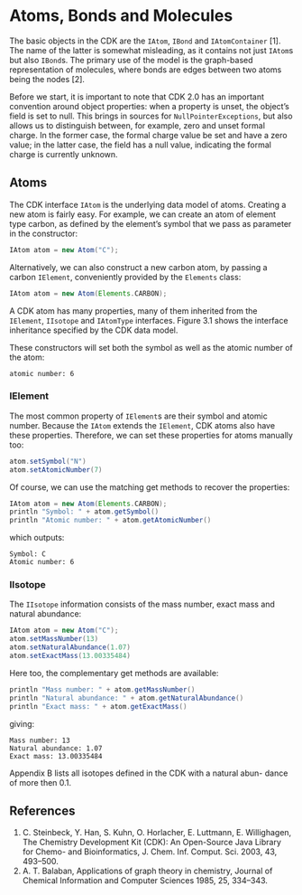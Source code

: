#  Atoms, Bonds and Molecules

The basic objects in the CDK are the `IAtom`, `IBond` and `IAtomContainer` [1].
The name of the latter is somewhat misleading, as it contains
not just `IAtom`s but also `IBond`s. The primary use of the model is the
graph-based representation of molecules, where bonds are edges between
two atoms being the nodes [2].

Before we start, it is important to note that CDK 2.0 has an important
convention around object properties: when a property is unset, the
object’s field is set to null. This brings in sources for `NullPointerExceptions`,
but also allows us to distinguish between, for example, zero and unset
formal charge. In the former case, the formal charge value be set and have
a zero value; in the latter case, the field has a null value, indicating the
formal charge is currently unknown.

## Atoms

The CDK interface `IAtom` is the underlying data model of atoms. Creating
a new atom is fairly easy. For example, we can create an atom of element
type carbon, as defined by the element’s symbol that we pass as parameter
in the constructor:

```groovy
IAtom atom = new Atom("C");
```

Alternatively, we can also construct a new carbon atom, by passing a
carbon `IElement`, conveniently provided by the `Elements` class:

```groovy
IAtom atom = new Atom(Elements.CARBON);
```

A CDK atom has many properties, many of them inherited from the `IElement`,
`IIsotope` and `IAtomType` interfaces. Figure 3.1 shows the interface
inheritance specified by the CDK data model.

These constructors will set both the symbol as well as the atomic number
of the atom:

```plain
atomic number: 6
```

### IElement

The most common property of `IElement`s are their symbol and atomic
number. Because the `IAtom` extends the `IElement`, CDK atoms also have
these properties. Therefore, we can set these properties for atoms
manually too:

```groovy
atom.setSymbol("N")
atom.setAtomicNumber(7)
```

Of course, we can use the matching get methods to recover the properties:

```groovy
IAtom atom = new Atom(Elements.CARBON);
println "Symbol: " + atom.getSymbol()
println "Atomic number: " + atom.getAtomicNumber()
```

which outputs:

```plain
Symbol: C
Atomic number: 6
```

### IIsotope

The `IIsotope` information consists of the mass number, exact mass and
natural abundance:

```groovy
IAtom atom = new Atom("C");
atom.setMassNumber(13)
atom.setNaturalAbundance(1.07)
atom.setExactMass(13.00335484)
```

Here too, the complementary get methods are available:

```groovy
println "Mass number: " + atom.getMassNumber()
println "Natural abundance: " + atom.getNaturalAbundance()
println "Exact mass: " + atom.getExactMass()
```

giving:

```plain
Mass number: 13
Natural abundance: 1.07
Exact mass: 13.00335484
```

Appendix B lists all isotopes defined in the CDK with a natural abun-
dance of more then 0.1.


## References

1. C. Steinbeck, Y. Han, S. Kuhn, O. Horlacher, E. Luttmann, E. Willighagen, The Chemistry Development Kit (CDK): An Open-Source Java Library for Chemo- and Bioinformatics, J. Chem. Inf. Comput. Sci. 2003, 43, 493–500.
2. A. T. Balaban, Applications of graph theory in chemistry, Journal of Chemical Information and Computer Sciences 1985, 25, 334–343.
